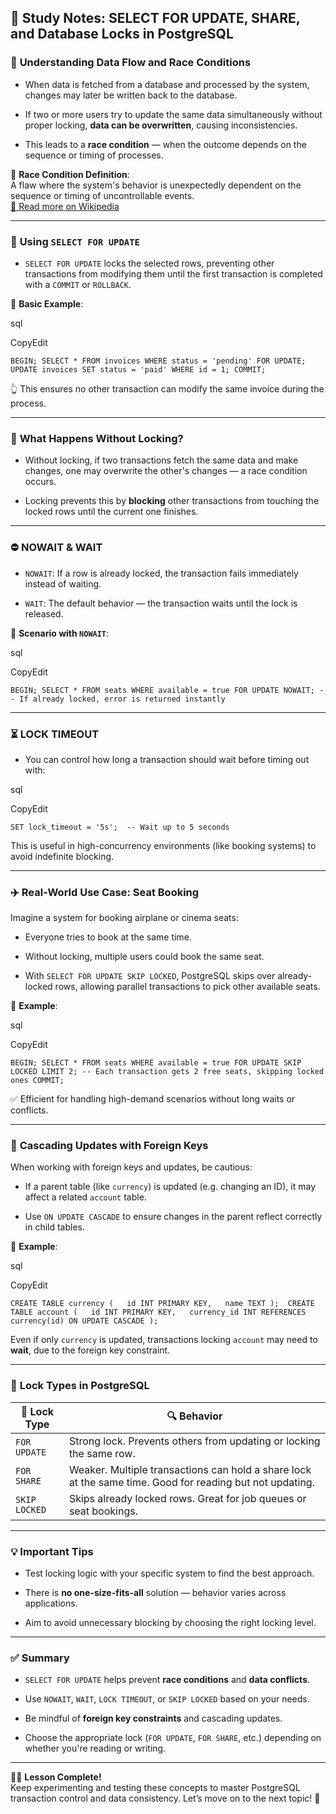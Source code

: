 ## 📘 **Study Notes: SELECT FOR UPDATE, SHARE, and Database Locks in PostgreSQL**

### 🔐 **Understanding Data Flow and Race Conditions**

- When data is fetched from a database and processed by the system, changes may later be written back to the database.
    
- If two or more users try to update the same data simultaneously without proper locking, **data can be overwritten**, causing inconsistencies.
    
- This leads to a **race condition** — when the outcome depends on the sequence or timing of processes.
    

🔗 **Race Condition Definition**:  
A flaw where the system's behavior is unexpectedly dependent on the sequence or timing of uncontrollable events.  
[📎 Read more on Wikipedia](https://en.wikipedia.org/wiki/Race_condition)

---

### 🧪 **Using `SELECT FOR UPDATE`**

- `SELECT FOR UPDATE` locks the selected rows, preventing other transactions from modifying them until the first transaction is completed with a `COMMIT` or `ROLLBACK`.
    

📌 **Basic Example**:

sql

CopyEdit

`BEGIN; SELECT * FROM invoices WHERE status = 'pending' FOR UPDATE; UPDATE invoices SET status = 'paid' WHERE id = 1; COMMIT;`

👆 This ensures no other transaction can modify the same invoice during the process.

---

### 🤔 **What Happens Without Locking?**

- Without locking, if two transactions fetch the same data and make changes, one may overwrite the other's changes — a race condition occurs.
    
- Locking prevents this by **blocking** other transactions from touching the locked rows until the current one finishes.
    

---

### ⛔ **NOWAIT & WAIT**

- `NOWAIT`: If a row is already locked, the transaction fails immediately instead of waiting.
    
- `WAIT`: The default behavior — the transaction waits until the lock is released.
    

🧪 **Scenario with `NOWAIT`**:

sql

CopyEdit

`BEGIN; SELECT * FROM seats WHERE available = true FOR UPDATE NOWAIT; -- If already locked, error is returned instantly`

---

### ⏳ **LOCK TIMEOUT**

- You can control how long a transaction should wait before timing out with:
    

sql

CopyEdit

`SET lock_timeout = '5s';  -- Wait up to 5 seconds`

This is useful in high-concurrency environments (like booking systems) to avoid indefinite blocking.

---

### ✈️ **Real-World Use Case: Seat Booking**

Imagine a system for booking airplane or cinema seats:

- Everyone tries to book at the same time.
    
- Without locking, multiple users could book the same seat.
    
- With `SELECT FOR UPDATE SKIP LOCKED`, PostgreSQL skips over already-locked rows, allowing parallel transactions to pick other available seats.
    

📌 **Example**:

sql

CopyEdit

`BEGIN; SELECT * FROM seats WHERE available = true FOR UPDATE SKIP LOCKED LIMIT 2; -- Each transaction gets 2 free seats, skipping locked ones COMMIT;`

✅ Efficient for handling high-demand scenarios without long waits or conflicts.

---

### 🔄 **Cascading Updates with Foreign Keys**

When working with foreign keys and updates, be cautious:

- If a parent table (like `currency`) is updated (e.g. changing an ID), it may affect a related `account` table.
    
- Use `ON UPDATE CASCADE` to ensure changes in the parent reflect correctly in child tables.
    

📌 **Example**:

sql

CopyEdit

`CREATE TABLE currency (   id INT PRIMARY KEY,   name TEXT );  CREATE TABLE account (   id INT PRIMARY KEY,   currency_id INT REFERENCES currency(id) ON UPDATE CASCADE );`

Even if only `currency` is updated, transactions locking `account` may need to **wait**, due to the foreign key constraint.

---

### 🧩 **Lock Types in PostgreSQL**

|🔐 Lock Type|🔍 Behavior|
|---|---|
|`FOR UPDATE`|Strong lock. Prevents others from updating or locking the same row.|
|`FOR SHARE`|Weaker. Multiple transactions can hold a share lock at the same time. Good for reading but not updating.|
|`SKIP LOCKED`|Skips already locked rows. Great for job queues or seat bookings.|

---

### 💡 **Important Tips**

- Test locking logic with your specific system to find the best approach.
    
- There is **no one-size-fits-all** solution — behavior varies across applications.
    
- Aim to avoid unnecessary blocking by choosing the right locking level.
    

---

### ✅ **Summary**

- `SELECT FOR UPDATE` helps prevent **race conditions** and **data conflicts**.
    
- Use `NOWAIT`, `WAIT`, `LOCK TIMEOUT`, or `SKIP LOCKED` based on your needs.
    
- Be mindful of **foreign key constraints** and cascading updates.
    
- Choose the appropriate lock (`FOR UPDATE`, `FOR SHARE`, etc.) depending on whether you're reading or writing.
    

---

👨‍🏫 **Lesson Complete!**  
Keep experimenting and testing these concepts to master PostgreSQL transaction control and data consistency. Let’s move on to the next topic! 🚀